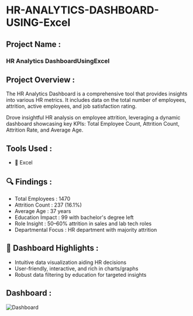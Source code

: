 # HR-ANALYTICS-DASHBOARD-USING-Excel


## Project Name : <br>
### HR Analytics DashboardUsingExcel <br>

## Project Overview :
The HR Analytics Dashboard is a comprehensive tool that provides insights into various HR metrics. It includes data on the total number of employees, attrition, active employees, and job satisfaction rating.

Drove insightful HR analysis on employee attrition, leveraging a dynamic dashboard showcasing key KPIs: Total Employee Count, Attrition Count, Attrition Rate, and Average Age. <br>

## Tools Used :

- 🔢 Excel <br>

## 🔍 Findings :

- Total Employees : 1470
- Attrition Count : 237 (16.1%)
- Average Age : 37 years
- Education Impact : 99 with bachelor's degree left
- Role Insight : 50–60% attrition in sales and lab tech roles
- Departmental Focus : HR department with majority attrition <br>

## 🚀 Dashboard Highlights :

- Intuitive data visualization aiding HR decisions
- User-friendly, interactive, and rich in charts/graphs
- Robust data filtering by education for targeted insights

## Dashboard :

![Dashboard]()
